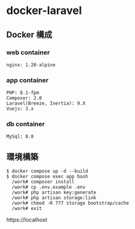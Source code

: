 # docker-laravel

## Docker 構成

### web container

    nginx: 1.20-alpine

### app container

    PHP: 8.1-fpm
    Composer: 2.0
    Laravel(Breeze, Inertia): 9.X
    Vuejs: 3.x

### db container

    MySql: 8.0

## 環境構築

    $ docker compose up -d --build
    $ docker compose exec app bash
      /work# composer install
      /work# cp .env.example .env
      /work# php artisan key:generate
      /work# php artisan storage:link
      /work# chmod -R 777 storage bootstrap/cache
      /work# exit

https://localhost
